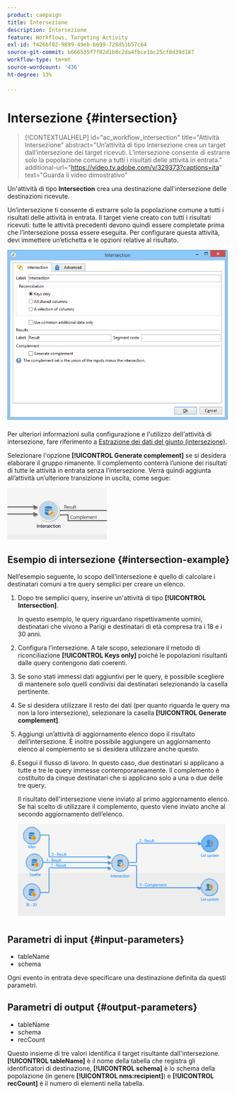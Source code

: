 ```yaml
---
product: campaign
title: Intersezione
description: Intersezione
feature: Workflows, Targeting Activity
exl-id: f426bf02-9899-49eb-b699-728d51b57c64
source-git-commit: b666535f7f82d1b8c2da4fbce1bc25cf8d39d187
workflow-type: tm+mt
source-wordcount: '436'
ht-degree: 13%

---
```


# Intersezione {#intersection}

>[!CONTEXTUALHELP]
>id="ac_workflow_intersection"
>title="Attività Intersezione"
>abstract="Un’attività di tipo Intersezione crea un target dall’intersezione dei target ricevuti. L’intersezione consente di estrarre solo la popolazione comune a tutti i risultati delle attività in entrata."
>additional-url="https://video.tv.adobe.com/v/329373?captions=ita" text="Guarda il video dimostrativo"




Un&#39;attività di tipo **Intersection** crea una destinazione dall&#39;intersezione delle destinazioni ricevute.

Un’intersezione ti consente di estrarre solo la popolazione comune a tutti i risultati delle attività in entrata. Il target viene creato con tutti i risultati ricevuti: tutte le attività precedenti devono quindi essere completate prima che l’intersezione possa essere eseguita. Per configurare questa attività, devi immettere un’etichetta e le opzioni relative al risultato.

![](assets/s_user_segmentation_inter.png)

Per ulteriori informazioni sulla configurazione e l&#39;utilizzo dell&#39;attività di intersezione, fare riferimento a [Estrazione dei dati del giunto (intersezione)](targeting-data.md#extracting-joint-data--intersection-).

Selezionare l&#39;opzione **[!UICONTROL Generate complement]** se si desidera elaborare il gruppo rimanente. Il complemento conterrà l’unione dei risultati di tutte le attività in entrata senza l’intersezione. Verrà quindi aggiunta all’attività un’ulteriore transizione in uscita, come segue:

![](assets/s_user_segmentation_inter_compl.png)

## Esempio di intersezione {#intersection-example}

Nell’esempio seguente, lo scopo dell’intersezione è quello di calcolare i destinatari comuni a tre query semplici per creare un elenco.

1. Dopo tre semplici query, inserire un&#39;attività di tipo **[!UICONTROL Intersection]**.

   In questo esempio, le query riguardano rispettivamente uomini, destinatari che vivono a Parigi e destinatari di età compresa tra i 18 e i 30 anni.

1. Configura l’intersezione. A tale scopo, selezionare il metodo di riconciliazione **[!UICONTROL Keys only]** poiché le popolazioni risultanti dalle query contengono dati coerenti.
1. Se sono stati immessi dati aggiuntivi per le query, è possibile scegliere di mantenere solo quelli condivisi dai destinatari selezionando la casella pertinente.
1. Se si desidera utilizzare il resto dei dati (per quanto riguarda le query ma non la loro intersezione), selezionare la casella **[!UICONTROL Generate complement]**.
1. Aggiungi un’attività di aggiornamento elenco dopo il risultato dell’intersezione. È inoltre possibile aggiungere un aggiornamento elenco al complemento se si desidera utilizzare anche questo.
1. Esegui il flusso di lavoro. In questo caso, due destinatari si applicano a tutte e tre le query immesse contemporaneamente. Il complemento è costituito da cinque destinatari che si applicano solo a una o due delle tre query.

   Il risultato dell&#39;intersezione viene inviato al primo aggiornamento elenco. Se hai scelto di utilizzare il complemento, questo viene inviato anche al secondo aggiornamento dell’elenco.

   ![](assets/intersection_example.png)

## Parametri di input {#input-parameters}

* tableName
* schema

Ogni evento in entrata deve specificare una destinazione definita da questi parametri.

## Parametri di output {#output-parameters}

* tableName
* schema
* recCount

Questo insieme di tre valori identifica il target risultante dall&#39;intersezione. **[!UICONTROL tableName]** è il nome della tabella che registra gli identificatori di destinazione, **[!UICONTROL schema]** è lo schema della popolazione (in genere **[!UICONTROL nms:recipient]**) e **[!UICONTROL recCount]** è il numero di elementi nella tabella.
